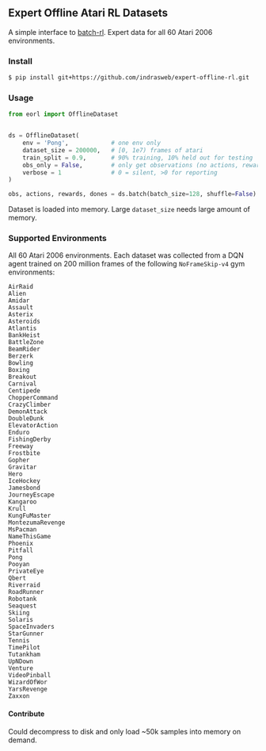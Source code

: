 ## Expert Offline Atari RL Datasets

A simple interface to [batch-rl](https://github.com/google-research/batch_rl). Expert data for all 60 Atari 2006 environments.

### Install

```bash
$ pip install git+https://github.com/indrasweb/expert-offline-rl.git
```

### Usage

```python
from eorl import OfflineDataset


ds = OfflineDataset(
    env = 'Pong',            # one env only
    dataset_size = 200000,   # [0, 1e7) frames of atari
    train_split = 0.9,       # 90% training, 10% held out for testing
    obs_only = False,        # only get observations (no actions, rewards, dones)
    verbose = 1              # 0 = silent, >0 for reporting
)

obs, actions, rewards, dones = ds.batch(batch_size=128, shuffle=False)
```

Dataset is loaded into memory. Large `dataset_size` needs large amount of memory.

### Supported Environments

All 60 Atari 2006 environments. Each dataset was collected from a DQN agent trained on 200 million frames of the following `NoFrameSkip-v4` gym environments:

```
AirRaid
Alien
Amidar
Assault
Asterix
Asteroids
Atlantis
BankHeist
BattleZone
BeamRider
Berzerk
Bowling
Boxing
Breakout
Carnival
Centipede
ChopperCommand
CrazyClimber
DemonAttack
DoubleDunk
ElevatorAction
Enduro
FishingDerby
Freeway
Frostbite
Gopher
Gravitar
Hero
IceHockey
Jamesbond
JourneyEscape
Kangaroo
Krull
KungFuMaster
MontezumaRevenge
MsPacman
NameThisGame
Phoenix
Pitfall
Pong
Pooyan
PrivateEye
Qbert
Riverraid
RoadRunner
Robotank
Seaquest
Skiing
Solaris
SpaceInvaders
StarGunner
Tennis
TimePilot
Tutankham
UpNDown
Venture
VideoPinball
WizardOfWor
YarsRevenge
Zaxxon
```

#### Contribute

Could decompress to disk and only load ~50k samples into memory on demand.